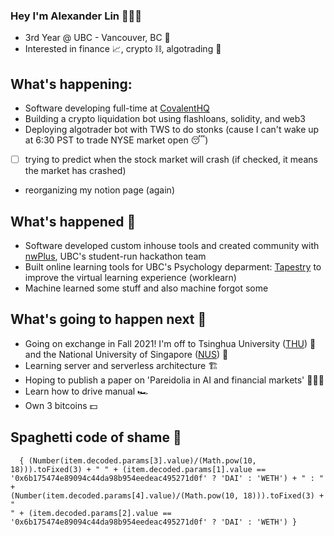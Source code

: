 ### Hey I'm Alexander Lin 👨🏽‍💻 

* 3rd Year @ UBC - Vancouver, BC 🌇
* Interested in finance 📈, crypto ⛓️, algotrading 🤖

## What's happening:
* Software developing full-time at [CovalentHQ](https://www.covalenthq.com/)
* Building a crypto liquidation bot using flashloans, solidity, and web3 
* Deploying algotrader bot with TWS to do stonks (cause I can't wake up at 6:30 PST to trade NYSE market open 😴)
- [ ] trying to predict when the stock market will crash (if checked, it means the market has crashed)
* reorganizing my notion page (again)

## What's happened 📕
* Software developed custom inhouse tools and created community with [nwPlus](https://www.nwplus.io/), UBC's student-run hackathon team
* Built online learning tools for UBC's Psychology deparment: [Tapestry](https://tapestry-tool.com/) to improve the virtual learning experience (worklearn)
* Machine learned some stuff and also machine forgot some 

## What's going to happen next 🚀
* Going on exchange in Fall 2021! I'm off to Tsinghua University ([THU](https://www.tsinghua.edu.cn/en/index.htm)) 🌁 and the National University of Singapore ([NUS](https://www.nus.edu.sg/)) 🌆
* Learning server and serverless architecture 🏗️
* Hoping to publish a paper on 'Pareidolia in AI and financial markets' 👨🏻‍🔬
* Learn how to drive manual 🏎️
* Own 3 bitcoins 💵

## Spaghetti code of shame 🍝

<code> <td> { (Number(item.decoded.params[3].value)/(Math.pow(10, 18))).toFixed(3) + " " + (item.decoded.params[1].value == '0x6b175474e89094c44da98b954eedeac495271d0f' ? 'DAI' : 'WETH') + " : " + (Number(item.decoded.params[4].value)/(Math.pow(10, 18))).toFixed(3) + " " + (item.decoded.params[2].value == '0x6b175474e89094c44da98b954eedeac495271d0f' ? 'DAI' : 'WETH') } </td> </code> 
